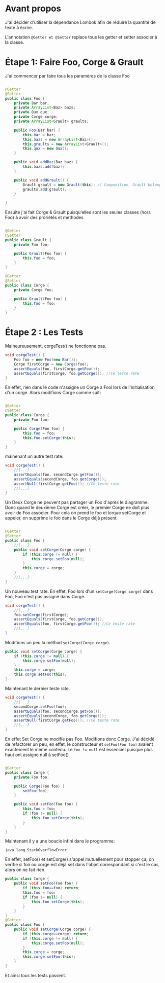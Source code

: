# Avant propos

J'ai décider d'utiliser la dépendance Lombok afin de réduire la quantité de texte à écrire.

L'annotation ```@Getter et @Setter``` replace tous les getter et setter associer à la classe.

# Étape 1: Faire Foo, Corge & Grault

J'ai commencer par faire tous les paramères de la classe Foo

```java

@Getter
@Setter
public class Foo {
    private Bar bar;
    private ArrayList<Baz> bazs;
    private Qux qux;
    private Corge corge;
    private ArrayList<Grault> graults;

    public Foo(Bar bar) {
        this.bar = bar;
        this.bazs = new ArrayList<Baz>();
        this.graults = new ArrayList<Grault>();
        this.qux = new Qux();
    }

    public void addBaz(Baz baz) {
        this.bazs.add(baz);
    }

    public void addGrault() {
        Grault grault = new Grault(this); // Composition, Grault belongs to Foo
        graults.add(grault);
    }

}
```

Ensuite j'ai fait Corge & Grault puisqu'elles sont les seules classes (hors Foo) à avoir des proriétés et methodes

```java

@Getter
@Setter
public class Grault {
    private Foo foo;

    public Grault(Foo foo) {
        this.foo = foo;
    }
}

@Getter
@Setter
public class Corge {
    private Corge foo;

    public Grault(Foo foo) {
        this.foo = foo;
    }
}

```

# Étape 2 : Les Tests

Malheureusement, corgeTest() ne fonctionne pas.

```java
void corgeTest() {
    Foo foo = new Foo(new Bar());
    Corge firstCorge = new Corge(foo);
    assertEquals(foo, firstCorge.getFoo());
    assertEquals(firstCorge, foo.getCorge()); //Ce teste rate
}
```

En effet, rien dans le code n'assigne un Corge à Fool lors de l'initialisation d'un corge. Alors modifions Corge comme
suit:

```java

@Getter
@Setter
public class Corge {
    private Foo foo;

    public Corge(Foo foo) {
        this.foo = foo;
        this.foo.setCorge(this);
    }
}
```

mainenant un autre test rate:

```java
void corgeTest() {
    //[...]
    assertEquals(foo, secondCorge.getFoo());
    assertEquals(secondCorge, foo.getCorge());
    assertNull(firstCorge.getFoo()); //Ce teste rate
    //[...]
}
```

Un Deux Corge ne peuvent pas partager un Foo d'après le diagramme. Donc quand le deuxième Corge est créer, le premier
Corge ne doit plus avoir de Foo associer. Pour cela on prend le foo et lorque setCorge et appeler, on supprime le foo
dans le Corge déjà présent.

```java

@Getter
@Setter
public class Foo {
    //[...]
    public void setCorge(Corge corge) {
        if (this.corge != null) {
            this.corge.setFoo(null);
        }
        this.corge = corge;
    }
    //[...]
}
```

Un nouveau test rate. En effet, Foo lors d'un ```setCorge(Corge corge)``` dans Foo, Foo n'est pas assigné dans Corge.

```java
void corgeTest() {
    //[...]
    foo.setCorge(firstCorge);
    assertEquals(firstCorge, foo.getCorge());
    assertEquals(foo, firstCorge.getFoo()); //Ce teste rate
    //[...]
}
```

Modifions un peu la méthod ```setCorge(Corge corge)```.

```java
public void setCorge(Corge corge) {
    if (this.corge != null) {
        this.corge.setFoo(null);
    }
    this.corge = corge;
    this.corge.setFoo(this);
}
```

Maintenant le dernier teste rate.

```java
void corgeTest() {
    //[...]
    secondCorge.setFoo(foo);
    assertEquals(foo, secondCorge.getFoo());
    assertEquals(secondCorge, foo.getCorge());
    assertNull(firstCorge.getFoo()); //Ce teste rate
    //[...]
}
```

En effet Set Corge ne modifie pas Foo. Modifions donc Corge. J'ai décidé de refactorer un peu, en effet, le constructeur
et ```setFoo(Foo foo)``` avaient exactement le meme contenu. Le ```foo != null``` est essenciel puisque plus haut ont assigne null à setFoo()

```java

@Getter
public class Corge {
    private Foo foo;

    public Corge(Foo foo) {
        setFoo(foo);
    }

    public void setFoo(Foo foo) {
        this.foo = foo;
        if (foo != null) {
            this.foo.setCorge(this);
        }
    }
}
```
Maintenant il y a une boucle infini dans le programme:
```
java.lang.StackOverflowError
```
En effet, setFoo() et setCorge() s'appel mutuellement pour stopper ça, on verifie si foo ou corge est déjà set dans l'objet correspondant si c'est le cas, alors on ne fait rien.

```java
public class Corge {
    public void setFoo(Foo foo) {
        if (this.foo==foo) return;
        this.foo = foo;
        if (foo != null) {
            this.foo.setCorge(this);
        }
    }
}
@Getter
public class Foo {
    public void setCorge(Corge corge) {
        if (this.corge==corge) return;
        if (this.corge != null) {
            this.corge.setFoo(null);
        }
        this.corge = corge;
        this.corge.setFoo(this);
    }
}
```

Et ainsi tous les tests passent.